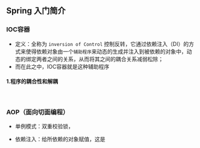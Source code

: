 ## Spring 入门简介

### IOC容器

- 定义：全称为 `inversion of Control` 控制反转，它通过依赖注入（DI）的方式来使得依赖对象由一个`辅助程序`来动态的生成并注入到被依赖的对象中，动态的绑定两者之间的关系，从而将其之间的耦合关系减弱松除；
- 而在此之中，IOC容器就是这种辅助程序

#### 1.程序的耦合性和解耦



​	



### AOP（面向切面编程）



- 单例模式：双重校验锁，

- 依赖注入：给所依赖的对象赋值，这是